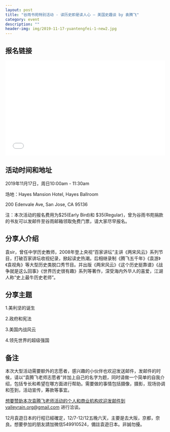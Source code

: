 ```yaml
---
layout: post
title: "谷雨书苑特别活动 - 读历史即是读人心 — 美国史趣谈 by 袁腾飞"
category: event
description: ""
header-img: img/2019-11-17-yuantengfei-1-new2.jpg
---
```


## 报名链接
<div style="width:100%; text-align:left;" ><iframe src="//eventbrite.com/tickets-external?eid=76865752535&ref=etckt" frameborder="0" height="300" width="100%" vspace="0" hspace="0" marginheight="5" marginwidth="5" scrolling="auto" allowtransparency="true"></iframe></div>

## 活动时间和地址
2019年11月17日，周日10:00am - 11:30am

场地：Hayes Mansion Hotel, Hayes Ballroom

200 Edenvale Ave, San Jose, CA 95136

注：本次活动的报名费用为$25(Early Bird)和 $35(Regular)，曾为谷雨书苑捐款的书友可以发邮件至谷雨邮箱领取免费门票，请大家尽早报名。

## 分享人介绍
袁sir，曾任中学历史教师，2008年登上央视“百家讲坛”主讲《两宋风云》系列节目，打破百家讲坛收视纪录，掀起读史热潮。后相继录制《腾飞五千年》《袁游》《袁视角》等大型历史类脱口秀节目。并出版《两宋风云》《这个历史挺靠谱》《战争就是这么回事》《世界历史很有趣》系列等著作，深受海内外华人的喜爱，江湖人称“史上最牛历史老师”。

## 分享主题
1.美利坚的诞生

2.政府和宪法

3.美国内战风云

4.领先世界的超级强国

## 备注
本次大型活动需要额外的志愿者，感兴趣的小伙伴也欢迎发送邮件，发邮件的时候，请以“袁腾飞老师志愿者”并加上自己的名字为题，同时请做一个简单的自我介绍，包括专长和希望在哪方面进行帮助。需要做的事情包括摄像，摄影，现场协调和签到，活动宣传，筹款等事宜。  

想要赞助本次袁腾飞老师活动的个人和商业机构欢迎发邮件到valleyrain.org@gmail.com 进行洽谈。

12月袁遊日本的行程已經確定，12/7-12/12五晚六天，主要是去大阪，京都，奈良。想要參加的朋友請加微信549910524，備註袁遊日本。非誠勿擾。
